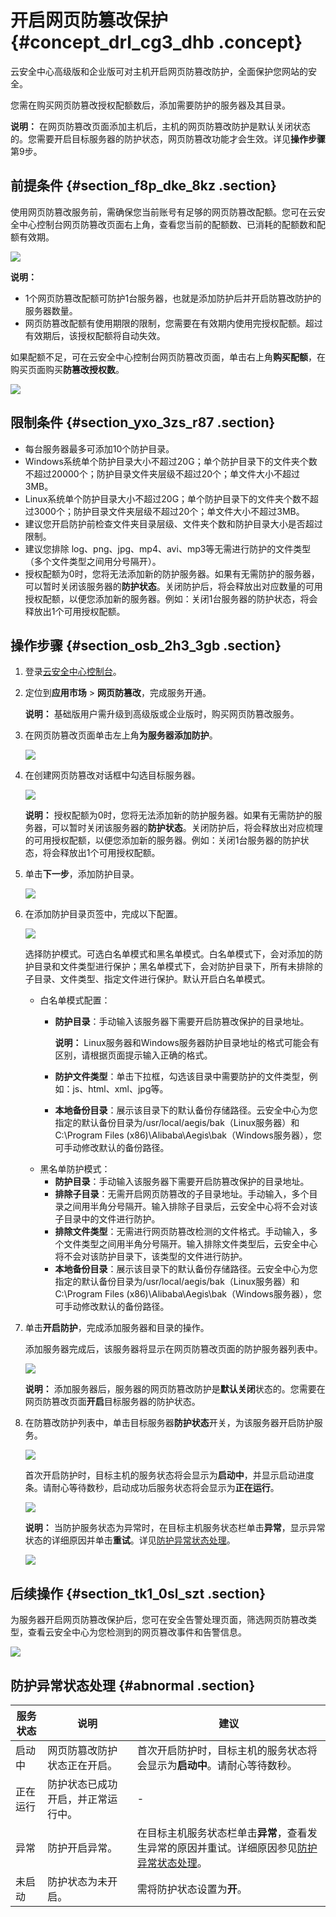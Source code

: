 # 开启网页防篡改保护 {#concept_drl_cg3_dhb .concept}

云安全中心高级版和企业版可对主机开启网页防篡改防护，全面保护您网站的安全。

您需在购买网页防篡改授权配额数后，添加需要防护的服务器及其目录。

**说明：** 在网页防篡改页面添加主机后，主机的网页防篡改防护是默认关闭状态的。您需要开启目标服务器的防护状态，网页防篡改功能才会生效。详见**操作步骤**第9步。

## 前提条件 {#section_f8p_dke_8kz .section}

使用网页防篡改服务前，需确保您当前账号有足够的网页防篡改配额。您可在云安全中心控制台网页防篡改页面右上角，查看您当前的配额数、已消耗的配额数和配额有效期。

![](http://static-aliyun-doc.oss-cn-hangzhou.aliyuncs.com/assets/img/141310/155972019448735_zh-CN.png)

**说明：** 

-   1个网页防篡改配额可防护1台服务器，也就是添加防护后并开启防篡改防护的服务器数量。
-   网页防篡改配额有使用期限的限制，您需要在有效期内使用完授权配额。超过有效期后，该授权配额将自动失效。

如果配额不足，可在云安全中心控制台网页防篡改页面，单击右上角**购买配额**，在购买页面购买**防篡改授权数**。

![](http://static-aliyun-doc.oss-cn-hangzhou.aliyuncs.com/assets/img/141310/155972019448733_zh-CN.png)

## 限制条件 {#section_yxo_3zs_r87 .section}

-   每台服务器最多可添加10个防护目录。
-   Windows系统单个防护目录大小不超过20G；单个防护目录下的文件夹个数不超过20000个；防护目录文件夹层级不超过20个；单文件大小不超过3MB。
-   Linux系统单个防护目录大小不超过20G；单个防护目录下的文件夹个数不超过3000个；防护目录文件夹层级不超过20个；单文件大小不超过3MB。
-   建议您开启防护前检查文件夹目录层级、文件夹个数和防护目录大小是否超过限制。
-   建议您排除 log、png、jpg、mp4、avi、mp3等无需进行防护的文件类型（多个文件类型之间用分号隔开）。
-   授权配额为0时，您将无法添加新的防护服务器。如果有无需防护的服务器，可以暂时关闭该服务器的**防护状态**。关闭防护后，将会释放出对应数量的可用授权配额，以便您添加新的服务器。例如：关闭1台服务器的防护状态，将会释放出1个可用授权配额。

## 操作步骤 {#section_osb_2h3_3gb .section}

1.  登录[云安全中心控制台](https://yundun.console.aliyun.com/?p=sas)。
2.  定位到**应用市场** \> **网页防篡改**，完成服务开通。

    **说明：** 基础版用户需升级到高级版或企业版时，购买网页防篡改服务。

3.  在网页防篡改页面单击左上角**为服务器添加防护**。

    ![](http://static-aliyun-doc.oss-cn-hangzhou.aliyuncs.com/assets/img/141310/155972019542140_zh-CN.png)

4.  在创建网页防篡改对话框中勾选目标服务器。

    ![](http://static-aliyun-doc.oss-cn-hangzhou.aliyuncs.com/assets/img/141310/155972019542149_zh-CN.png)

    **说明：** 授权配额为0时，您将无法添加新的防护服务器。如果有无需防护的服务器，可以暂时关闭该服务器的**防护状态**。关闭防护后，将会释放出对应梳理的可用授权配额，以便您添加新的服务器。例如：关闭1台服务器的防护状态，将会释放出1个可用授权配额。

5.  单击**下一步**，添加防护目录。

    ![](http://static-aliyun-doc.oss-cn-hangzhou.aliyuncs.com/assets/img/141310/155972019542149_zh-CN.png)

6.  在添加防护目录页签中，完成以下配置。

    ![](http://static-aliyun-doc.oss-cn-hangzhou.aliyuncs.com/assets/img/141310/155972019542157_zh-CN.png)

    选择防护模式。可选白名单模式和黑名单模式。白名单模式下，会对添加的防护目录和文件类型进行保护；黑名单模式下，会对防护目录下，所有未排除的子目录、文件类型、指定文件进行保护。默认开启白名单模式。

    -   白名单模式配置：
        -   **防护目录**：手动输入该服务器下需要开启防篡改保护的目录地址。

            **说明：** Linux服务器和Windows服务器防护目录地址的格式可能会有区别，请根据页面提示输入正确的格式。

        -   **防护文件类型**：单击下拉框，勾选该目录中需要防护的文件类型，例如：js、html、xml、jpg等。
        -   **本地备份目录**：展示该目录下的默认备份存储路径。云安全中心为您指定的默认备份目录为/usr/local/aegis/bak（Linux服务器）和C:\\Program Files \(x86\)\\Alibaba\\Aegis\\bak（Windows服务器），您可手动修改默认的备份路径。
    -   黑名单防护模式：
        -   **防护目录**：手动输入该服务器下需要开启防篡改保护的目录地址。
        -   **排除子目录**：无需开启网页防篡改的子目录地址。手动输入，多个目录之间用半角分号隔开。输入排除子目录后，云安全中心将不会对该子目录中的文件进行防护。
        -   **排除文件类型**：无需进行网页防篡改检测的文件格式。手动输入，多个文件类型之间用半角分号隔开。输入排除文件类型后，云安全中心将不会对该防护目录下，该类型的文件进行防护。
        -   **本地备份目录**：展示该目录下的默认备份存储路径。云安全中心为您指定的默认备份目录为/usr/local/aegis/bak（Linux服务器）和C:\\Program Files \(x86\)\\Alibaba\\Aegis\\bak（Windows服务器），您可手动修改默认的备份路径。
7.  单击**开启防护**，完成添加服务器和目录的操作。

    添加服务器完成后，该服务器将显示在网页防篡改页面的防护服务器列表中。

    ![](http://static-aliyun-doc.oss-cn-hangzhou.aliyuncs.com/assets/img/141310/155972019548747_zh-CN.png)

    **说明：** 添加服务器后，服务器的网页防篡改防护是**默认关闭**状态的。您需要在网页防篡改页面**开启**目标服务器的防护状态。

8.  在防篡改防护列表中，单击目标服务器**防护状态**开关，为该服务器开启防护服务。

    ![](http://static-aliyun-doc.oss-cn-hangzhou.aliyuncs.com/assets/img/141310/155972019548754_zh-CN.png)

    首次开启防护时，目标主机的服务状态将会显示为**启动中**，并显示启动进度条。请耐心等待数秒，启动成功后服务状态将会显示为**正在运行**。

    ![](http://static-aliyun-doc.oss-cn-hangzhou.aliyuncs.com/assets/img/141310/155972019548755_zh-CN.png)

    **说明：** 当防护服务状态为异常时，在目标主机服务状态栏单击**异常**，显示异常状态的详细原因并单击**重试**。详见[防护异常状态处理](#)。

    ![](http://static-aliyun-doc.oss-cn-hangzhou.aliyuncs.com/assets/img/141310/155972019542159_zh-CN.png)


## 后续操作 {#section_tk1_0sl_szt .section}

为服务器开启网页防篡改保护后，您可在安全告警处理页面，筛选网页防篡改类型，查看云安全中心为您检测到的网页篡改事件和告警信息。

![](http://static-aliyun-doc.oss-cn-hangzhou.aliyuncs.com/assets/img/141310/155972019548739_zh-CN.png)

## 防护异常状态处理 {#abnormal .section}

|服务状态|说明|建议|
|----|--|--|
|启动中|网页防篡改防护状态正在开启。|首次开启防护时，目标主机的服务状态将会显示为**启动中**。请耐心等待数秒。|
|正在运行|防护状态已成功开启，并正常运行中。|-|
|异常|防护开启异常。|在目标主机服务状态栏单击**异常**，查看发生异常的原因并重试。详细原因参见[防护异常状态处理](#)。|
|未启动|防护状态为未开启。|需将防护状态设置为**开**。|

